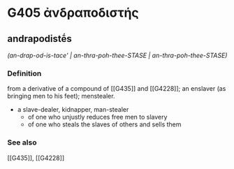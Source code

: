 # G405 ἀνδραποδιστής

## andrapodistḗs

_(an-drap-od-is-tace' | an-thra-poh-thee-STASE | an-thra-poh-thee-STASE)_

### Definition

from a derivative of a compound of [[G435]] and [[G4228]]; an enslaver (as bringing men to his feet); menstealer.

- a slave-dealer, kidnapper, man-stealer
  - of one who unjustly reduces free men to slavery
  - of one who steals the slaves of others and sells them

### See also

[[G435]], [[G4228]]

